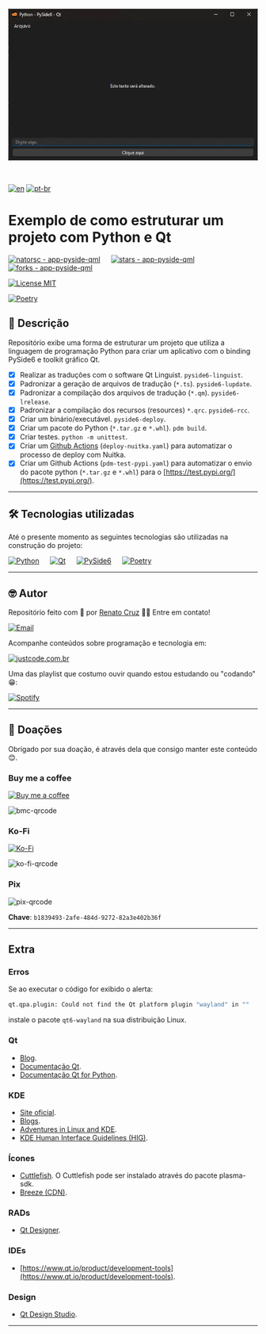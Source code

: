 ![Exemplo de aplicativo feito com Python e PySide6](./docs/images/app-python-pyside-qt.pt-br.webp "Exemplo de aplicativo feito com Python e PySide6")

<br>

[![en](https://img.shields.io/badge/lang-en-darkred.svg)](./README.md)
[![pt-br](https://img.shields.io/badge/lang-pt--br-darkgreen.svg)](./README.md.pt-br.md)

# Exemplo de como estruturar um projeto com Python e Qt

[![natorsc - app-pyside-qml](https://img.shields.io/static/v1?label=natorsc&message=app-pyside-qml&color=blue&logo=github)](https://github.com/natorsc/app-pyside-qml "Ir para o repositório.")
&emsp;
[![stars - app-pyside-qml](https://img.shields.io/github/stars/natorsc/app-pyside-qml?style=social)](https://github.com/natorsc/app-pyside-qml)
&emsp;
[![forks - app-pyside-qml](https://img.shields.io/github/forks/natorsc/app-pyside-qml?style=social)](https://github.com/natorsc/app-pyside-qml)

[![License MIT](https://img.shields.io/static/v1?label=License&message=MIT&color=blue)](https://badges.mit-license.org/)

[![Poetry](https://img.shields.io/endpoint?url=https://python-poetry.org/badge/v0.json)](https://python-poetry.org/)

## 📝 Descrição

Repositório exibe uma forma de estruturar um projeto que utiliza a linguagem de programação Python para criar um aplicativo com o binding PySide6 e toolkit gráfico Qt.

- [x] Realizar as traduções com o software Qt Linguist. `pyside6-linguist`.
- [x] Padronizar a geração de arquivos de tradução (`*.ts`). `pyside6-lupdate`.
- [x] Padronizar a compilação dos arquivos de tradução (`*.qm`). `pyside6-lrelease`.
- [x] Padronizar a compilação dos recursos (resources) `*.qrc`. `pyside6-rcc`.
- [x] Criar um binário/executável. `pyside6-deploy`.
- [x] Criar um pacote do Python (`*.tar.gz` e `*.whl`). `pdm build`.
- [x] Criar testes. `python -m unittest`.
- [x] Criar um [Github Actions](https://github.com/features/actions) (`deploy-nuitka.yaml`) para automatizar o processo de deploy com Nuitka.
- [x] Criar um Github Actions (`pdm-test-pypi.yaml`) para automatizar o envio do pacote python (`*.tar.gz` e `*.whl`) para o [https://test.pypi.org/](https://test.pypi.org/).

---

## 🛠 Tecnologias utilizadas

Até o presente momento as seguintes tecnologias são utilizadas na construção do projeto:

[![Python](https://img.shields.io/badge/-Python-blue?logo=python&logoColor=white)](https://www.python.org/ "Ir para o site.")
&emsp;
[![Qt](https://img.shields.io/badge/-Qt-blue?logo=qt&logoColor=white)](https://www.qt.io/ "Ir para o site.")
&emsp;
[![PySide6](https://img.shields.io/badge/-PySide6-blue?logo=pypi&logoColor=white)](https://pypi.org/project/PySide6/ "Ir para o PyPi.")
&emsp;
[![Poetry](https://img.shields.io/endpoint?url=https://python-poetry.org/badge/v0.json)](https://python-poetry.org/)

---

## 🤓 Autor

Repositório feito com 💙 por [Renato Cruz](https://github.com/natorsc) 🤜🤛 Entre em contato!

[![Email](https://img.shields.io/badge/-Email-blueviolet?logo=gmail&logoColor=white)](mailto:natorsc@gmail.com "Enviar email.")

Acompanhe conteúdos sobre programação e tecnologia em:

[![justcode.com.br](https://img.shields.io/badge/-justcode.com.br-grey?logo=wordpress&logoColor=white)](https://justcode.com.br/ "Ir para o site.")

Uma das playlist que costumo ouvir quando estou estudando ou "codando" 😁:

[![Spotify](https://img.shields.io/badge/-Spotify-darkgreen?logo=spotify&logoColor=white)](https://open.spotify.com/playlist/1xf3u29puXlnrWO7MsaHL5?si=A-LgwRJXSvOno_e6trpi5w&utm_source=copy-link "Acessar playlist.")

---

## 💝 Doações

Obrigado por sua doação, é através dela que consigo manter este conteúdo 😊.

### Buy me a coffee

[![Buy me a coffee](https://img.shields.io/badge/-Buy%20me%20a%20coffee-red?logo=buymeacoffee&logoColor=white)](https://www.buymeacoffee.com/natorsc "Ajude a manter este projeto com uma doação.")

<img alt="bmc-qrcode" src="https://justcode.com.br/wp-content/uploads/2024/05/bmc-qrcode.webp" title="Ajude a manter este projeto com uma doação." width="150"/>

### Ko-Fi

[![Ko-Fi](https://img.shields.io/badge/-Ko%20Fi-orange?logo=ko-fi&logoColor=white)](https://ko-fi.com/natorsc "Ajude a manter este projeto com uma doação.")

<img alt="ko-fi-qrcode" src="https://justcode.com.br/wp-content/uploads/2024/05/ko-fi-qrcode.webp" title="Ajude a manter este projeto com uma doação." width="150"/>

### Pix

<img alt="pix-qrcode" src="https://justcode.com.br/wp-content/uploads/2024/05/pix-qrcode.webp" title="Ajude a manter este projeto com uma doação." width="150"/>

**Chave**: `b1839493-2afe-484d-9272-82a3e402b36f`

---

## Extra

### Erros

Se ao executar o código for exibido o alerta:

```bash
qt.qpa.plugin: Could not find the Qt platform plugin "wayland" in ""
```

instale o pacote `qt6-wayland` na sua distribuição Linux.

### Qt

- [Blog](https://www.qt.io/blog).
- [Documentação Qt](https://doc.qt.io/).
- [Documentação Qt for Python](https://doc.qt.io/qtforpython-6/).

### KDE

- [Site oficial](https://kde.org/).
- [Blogs](https://blogs.kde.org/).
- [Adventures in Linux and KDE](https://pointieststick.com/).
- [KDE Human Interface Guidelines (HIG)](https://develop.kde.org/hig/).

### Ícones

- [Cuttlefish](https://develop.kde.org/docs/features/icons/). O Cuttlefish pode ser instalado através do pacote plasma-sdk.
- [Breeze (CDN)](https://cdn.kde.org/breeze-icons/icons.html).

### RADs

- [Qt Designer](https://doc.qt.io/qt-6/qtdesigner-manual.html).

### IDEs

- [https://www.qt.io/product/development-tools](https://www.qt.io/product/development-tools).

### Design

- [Qt Design Studio](https://www.qt.io/product/ui-design-tools).

---
